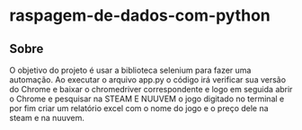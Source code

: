 # raspagem-de-dados-com-python


## Sobre

O objetivo do projeto é usar a biblioteca selenium para fazer uma automação. Ao executar o arquivo app.py o código irá verificar sua versão do Chrome e baixar o chromedriver correspondente e logo em seguida abrir o Chrome e pesquisar na STEAM E NUUVEM o jogo digitado no terminal e por fim criar um relatório excel com o nome do jogo e o preço dele na steam e na nuuvem.
